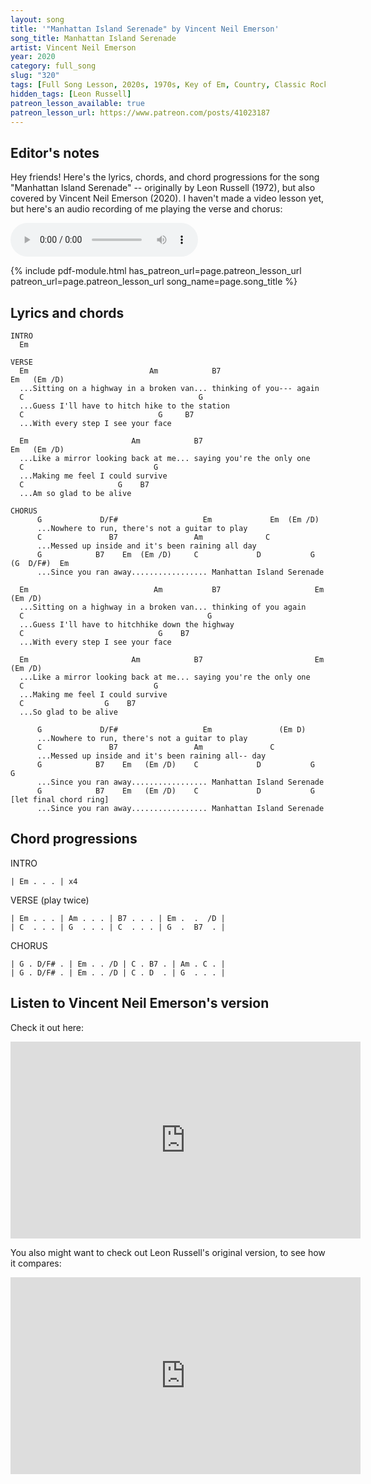 ```yaml
---
layout: song
title: '"Manhattan Island Serenade" by Vincent Neil Emerson'
song_title: Manhattan Island Serenade
artist: Vincent Neil Emerson
year: 2020
category: full_song
slug: "320"
tags: [Full Song Lesson, 2020s, 1970s, Key of Em, Country, Classic Rock]
hidden_tags: [Leon Russell]
patreon_lesson_available: true
patreon_lesson_url: https://www.patreon.com/posts/41023187
---
```


<!-- patreon_lesson_available: true
patreon_lesson_url: https://www.patreon.com/posts/40474671 -->

<!-- https://youtu.be/SyahJJ332uk -->

## Editor's notes

Hey friends! Here's the lyrics, chords, and chord progressions for the song "Manhattan Island Serenade" -- originally by Leon Russell (1972), but also covered by Vincent Neil Emerson (2020). I haven't made a video lesson yet, but here's an audio recording of me playing the verse and chorus:

<audio controls>
  <source src="/audio/323_mis_playthrough.mp3" type="audio/mpeg">
Your browser does not support the audio element.
</audio>

{% include pdf-module.html has_patreon_url=page.patreon_lesson_url patreon_url=page.patreon_lesson_url song_name=page.song_title %}

## Lyrics and chords

    INTRO
      Em

    VERSE
      Em                           Am            B7                      Em   (Em /D)
      ...Sitting on a highway in a broken van... thinking of you--- again
      C                                       G
      ...Guess I'll have to hitch hike to the station
      C                              G     B7
      ...With every step I see your face

      Em                       Am            B7                          Em   (Em /D)
      ...Like a mirror looking back at me... saying you're the only one
      C                             G
      ...Making me feel I could survive
      C                     G    B7
      ...Am so glad to be alive

    CHORUS
          G             D/F#                   Em             Em  (Em /D)
          ...Nowhere to run, there's not a guitar to play
          C               B7                 Am              C
          ...Messed up inside and it's been raining all day
          G            B7    Em  (Em /D)     C             D           G    (G  D/F#)  Em
          ...Since you ran away................. Manhattan Island Serenade

      Em                            Am           B7                     Em    (Em /D)
      ...Sitting on a highway in a broken van... thinking of you again
      C                                         G
      ...Guess I'll have to hitchhike down the highway
      C                              G    B7
      ...With every step I see your face

      Em                       Am            B7                         Em    (Em /D)
      ...Like a mirror looking back at me... saying you're the only one
      C                             G
      ...Making me feel I could survive
      C                  G    B7
      ...So glad to be alive

          G             D/F#                   Em               (Em D)
          ...Nowhere to run, there's not a guitar to play
          C               B7                 Am               C
          ...Messed up inside and it's been raining all-- day
          G            B7    Em   (Em /D)    C             D           G     G
          ...Since you ran away................. Manhattan Island Serenade
          G            B7    Em   (Em /D)    C             D           G [let final chord ring]
          ...Since you ran away................. Manhattan Island Serenade

## Chord progressions

INTRO
    
    | Em . . . | x4

VERSE (play twice)

    | Em . . . | Am . . . | B7 . . . | Em .  .  /D |
    | C  . . . | G  . . . | C  . . . | G  .  B7  . |

CHORUS

    | G . D/F# . | Em . . /D | C . B7 . | Am . C . |
    | G . D/F# . | Em . . /D | C . D  . | G  . . . |

## Listen to Vincent Neil Emerson's version

Check it out here:

<iframe width="560" height="315" src="https://www.youtube.com/embed/aG4EcixbNL4" frameborder="0" allow="accelerometer; autoplay; encrypted-media; gyroscope; picture-in-picture" allowfullscreen></iframe>

You also might want to check out Leon Russell's original version, to see how it compares:

<iframe width="560" height="315" src="https://www.youtube.com/embed/I7kcYEzOoN4" frameborder="0" allow="accelerometer; autoplay; encrypted-media; gyroscope; picture-in-picture" allowfullscreen></iframe>
